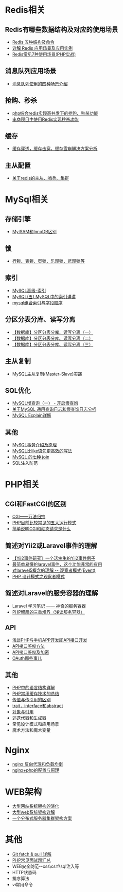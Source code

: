 # Redis相关
## Redis有哪些数据结构及对应的使用场景
* [Redis 五种结构及命令][1] 
* [详解 Redis 应用场景及应用实例][2]
* [Redis常见7种使用场景(PHP实战)][3]

[1]: https://pigjian.com/article/redis-five-kinds-of-structure-and-order
[2]: https://blog.csdn.net/niucsd/article/details/50966733
[3]: https://www.jianshu.com/p/2f3add45351b

## 消息队列应用场景
* [消息队列使用的四种场景介绍][4]

[4]: https://blog.csdn.net/seven__________7/article/details/70225830

## 抢购、秒杀
*  [php结合redis实现高并发下的抢购、秒杀功能][5]
*  [电商项目中使用Redis实现秒杀功能][6]

[5]: https://blog.csdn.net/nuli888/article/details/51865401
[6]: https://blog.csdn.net/weixin_39768635/article/details/78089200

## 缓存
* [缓存穿透，缓存击穿，缓存雪崩解决方案分析][7]

[7]: https://blog.csdn.net/zeb_perfect/article/details/54135506

## 主从配置
* [关于redis的主从、哨兵、集群][8]

[8]: https://blog.csdn.net/c295477887/article/details/52487621


# MySql相关
## 存储引擎
* [MyISAM和InnoDB区别][9]

[9]: https://blog.csdn.net/xifeijian/article/details/20316775

## 锁
* [行锁、表锁、页锁、乐观锁、悲观锁等][10]

[10]: https://blog.csdn.net/mysteryhaohao/article/details/51669741

## 索引
* [MySQL高级-索引][11]
* [MySQL(五) MySQL中的索引详讲][12]
* [mysql组合索引与字段顺序][13]

[11]: https://www.cnblogs.com/zhaobingqing/p/7066112.html
[12]: https://www.cnblogs.com/whgk/p/6179612.html
[13]: https://blog.csdn.net/gang_strong/article/details/54289433

## 分区分表分库、读写分离
* [【数据库】分区分表分库、读写分离（一）][14]
* [【数据库】分区分表分库、读写分离（二）][15]
* [【数据库】分区分表分库、读写分离（三）][16]

[14]: https://www.cnblogs.com/bluebluesky/articles/6413831.html
[15]: http://www.cnblogs.com/bluebluesky/articles/6475779.html
[16]: http://www.cnblogs.com/bluebluesky/articles/6475839.html

## 主从复制
* [MySQL主从复制(Master-Slave)实践][17]

[17]: https://www.cnblogs.com/gl-developer/p/6170423.html

## SQL优化
* [MySQL慢查询（一） - 开启慢查询][18]
* [关于MySQL 通用查询日志和慢查询日志分析][19]
* [MySQL Explain详解][20]

[18]: https://www.cnblogs.com/luyucheng/p/6265594.html
[19]: https://blog.csdn.net/timchen525/article/details/75268151
[20]: https://www.cnblogs.com/xuanzhi201111/p/4175635.html

## 其他
* [MySQL事务介绍及原理][21]
* [MySQL比like语句更高效的写法][22]
* [MySQL 的七种 join][23]
* SQL注入防范

[21]: https://blog.csdn.net/sk199048/article/details/50596092
[22]: https://blog.csdn.net/wpfphp/article/details/52584232
[23]: https://www.cnblogs.com/dinglinyong/p/6656315.html

# PHP相关
## CGI和FastCGI的区别
* [CGI——万法归宗][30]
* [PHP目前比较常见的五大运行模式][31]
* [简单说明CGI和动态请求是什么][32]

[30]: https://zhuanlan.zhihu.com/p/25013398
[31]: https://blog.csdn.net/xujingzhong0077/article/details/53316767
[32]: https://www.cnblogs.com/f-ck-need-u/p/7627035.html

## 简述对Yii2或Laravel事件的理解
* [【Yii2事件研究】一个活生生的Yii2事件例子][24]
* [最简单易懂的laravel事件，这个功能非常的有用][25]
* [对laravel5概念的理解 -- 观察者模式(Event)][26]
* [PHP 设计模式之观察者模式][27]

[24]: http://www.yiichina.com/topic/6960
[25]: https://segmentfault.com/a/1190000010730545
[26]: https://blog.csdn.net/cuishuli/article/details/51853546
[27]: https://www.cnblogs.com/baochuan/archive/2012/02/22/2362668.html

## 简述对Laravel的服务容器的理解
* [Laravel 学习笔记 —— 神奇的服务容器][28]
* [PHP解耦的三重境界（浅谈服务容器）][33]

[28]: https://laravel-china.org/topics/789/laravel-learning-notes-the-magic-of-the-service-container
[33]: https://www.cnblogs.com/sweng/p/6430374.html

## API
* [浅谈PHP与手机APP开发即API接口开发][34]
* [API接口鉴权方法][35]
* [API接口鉴权及加密][36]
* [OAuth那些事儿][37]

[34]: https://www.cnblogs.com/annie00/p/6038418.html
[35]: http://www.web3.xin/index/article/156.html
[36]: https://blog.csdn.net/mingjie1212/article/details/53635296
[37]: https://huoding.com/2010/10/10/8

## 其他
* [PHP中的语言结构详解][38]
* [PHP常用缓存技术的总结][39]
* [传值与传引用的区别][40]
* [trait，interface和abstract][41]
* [对象与引用][42]
* [述迭代器和生成器][43]
* 常见设计模式和应用场景
* 魔术方法和魔术变量

[38]: https://www.itimeloft.com/posts/id/50
[39]: https://blog.csdn.net/ym_diver/article/details/74078190
[40]: https://blog.csdn.net/qq_36031499/article/details/54317968
[41]: https://blog.csdn.net/st091zsc/article/details/64923584
[42]: https://www.itimeloft.com/posts/id/69
[43]: https://wowphp.com/square/KW7p046mxOMedpeq1ogAQ3N82n

# Nginx
* [nginx 反向代理和负载均衡][47]
* [nginx+php的配置与原理][48]

[47]: https://www.cnblogs.com/microtiger/p/7623858.html
[48]: https://blog.csdn.net/dengjiexian123/article/details/53358452

# WEB架构
* [大型网站系统架构的演化][44]
* [大型web系统架构详解][45]
* [一个分布式服务器集群架构方案][46]

[44]: http://www.cnblogs.com/leefreeman/p/3993449.html
[45]: https://blog.csdn.net/zhulongxi/article/details/73549028
[46]: https://segmentfault.com/a/1190000002418709

# 其他
* [Git fetch & pull 详解][49]
* [PHP常见面试题汇总][50]
* WEB安全防范--xss\csrf\sql注入等
* HTTP状态码
* 排序算法
* vi常用命令

[49]: https://blog.csdn.net/qq_36113598/article/details/78906882
[50]: https://blog.csdn.net/yanhui_wei